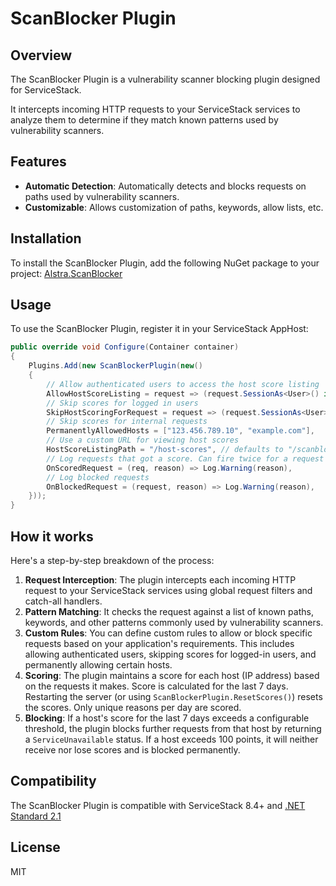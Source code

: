 # ScanBlocker Plugin

## Overview

The ScanBlocker Plugin is a vulnerability scanner blocking plugin designed for ServiceStack. 

It intercepts incoming HTTP requests to your ServiceStack services to analyze them to determine if they match known patterns used by vulnerability scanners.

## Features

- **Automatic Detection**: Automatically detects and blocks requests on paths used by vulnerability scanners.
- **Customizable**: Allows customization of paths, keywords, allow lists, etc.

## Installation

To install the ScanBlocker Plugin, add the following NuGet package to your project:
[Alstra.ScanBlocker](https://www.nuget.org/packages/Alstra.ScanBlocker/)


## Usage

To use the ScanBlocker Plugin, register it in your ServiceStack AppHost:

```csharp
public override void Configure(Container container)
{
    Plugins.Add(new ScanBlockerPlugin(new()
    {
        // Allow authenticated users to access the host score listing
        AllowHostScoreListing = request => (request.SessionAs<User>() is { IsAuthenticated: true }),
        // Skip scores for logged in users
        SkipHostScoringForRequest = request => (request.SessionAs<User>() is { IsAuthenticated: true }),
        // Skip scores for internal requests
        PermanentlyAllowedHosts = ["123.456.789.10", "example.com"],
        // Use a custom URL for viewing host scores
        HostScoreListingPath = "/host-scores", // defaults to "/scanblock/hosts"
        // Log requests that got a score. Can fire twice for a request if it hits both GlobalRequestFilters and CatchAllHandlers
        OnScoredRequest = (req, reason) => Log.Warning(reason),
        // Log blocked requests
        OnBlockedRequest = (request, reason) => Log.Warning(reason),
    }));
}
```

## How it works

 Here's a step-by-step breakdown of the process:

1. **Request Interception**: The plugin intercepts each incoming HTTP request to your ServiceStack services using global request filters and catch-all handlers.
2. **Pattern Matching**: It checks the request against a list of known paths, keywords, and other patterns commonly used by vulnerability scanners. 
3. **Custom Rules**: You can define custom rules to allow or block specific requests based on your application's requirements. This includes allowing authenticated users, skipping scores for logged-in users, and permanently allowing certain hosts.
4. **Scoring**: The plugin maintains a score for each host (IP address) based on the requests it makes. Score is calculated for the last 7 days. Restarting the server (or using `ScanBlockerPlugin.ResetScores()`) resets the scores. Only unique reasons per day are scored.
5. **Blocking**: If a host's score for the last 7 days exceeds a configurable threshold, the plugin blocks further requests from that host by returning a `ServiceUnavailable` status. If a host exceeds 100 points, it will neither receive nor lose scores and is blocked permanently.

## Compatibility

The ScanBlocker Plugin is compatible with ServiceStack 8.4+ and 
[.NET Standard 2.1](https://learn.microsoft.com/en-us/dotnet/standard/net-standard?tabs=net-standard-2-1)

## License
MIT
